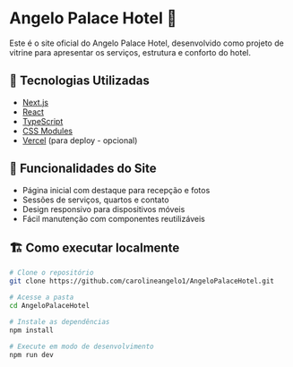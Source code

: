 # Angelo Palace Hotel 🌴

Este é o site oficial do Angelo Palace Hotel, desenvolvido como projeto de vitrine para apresentar os serviços, estrutura e conforto do hotel.

## 🚀 Tecnologias Utilizadas

- [Next.js](https://nextjs.org/)
- [React](https://reactjs.org/)
- [TypeScript](https://www.typescriptlang.org/)
- [CSS Modules](https://nextjs.org/docs/basic-features/built-in-css-support)
- [Vercel](https://vercel.com/) (para deploy - opcional)

## 📸 Funcionalidades do Site

- Página inicial com destaque para recepção e fotos
- Sessões de serviços, quartos e contato
- Design responsivo para dispositivos móveis
- Fácil manutenção com componentes reutilizáveis

## 🏗️ Como executar localmente

```bash
# Clone o repositório
git clone https://github.com/carolineangelo1/AngeloPalaceHotel.git

# Acesse a pasta
cd AngeloPalaceHotel

# Instale as dependências
npm install

# Execute em modo de desenvolvimento
npm run dev
